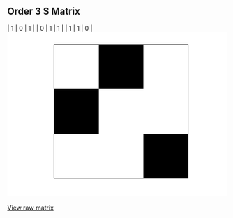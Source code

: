 ## Order 3 S Matrix

<div style="overflow-x:auto;">
| 1 | 0 | 1 |
| 0 | 1 | 1 |
| 1 | 1 | 0 |
</div>

<img src="S_order3.png" class="img-responsive" alt="">

[View raw matrix](S_order3.txt)
